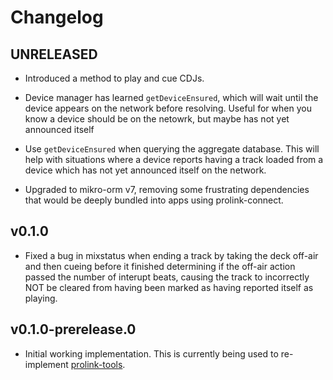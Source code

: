 # Changelog

## UNRELEASED

* Introduced a method to play and cue CDJs.

* Device manager has learned `getDeviceEnsured`, which will wait until the
  device appears on the network before resolving. Useful for when you know a
  device should be on the netowrk, but maybe has not yet announced itself

* Use `getDeviceEnsured` when querying the aggregate database. This will help
  with situations where a device reports having a track loaded from a device
  which has not yet announced itself on the network.

* Upgraded to mikro-orm v7, removing some frustrating dependencies that would
  be deeply bundled into apps using prolink-connect.

## v0.1.0

* Fixed a bug in mixstatus when ending a track by taking the deck off-air and
  then cueing before it finished determining if the off-air action passed the
  number of interupt beats, causing the track to incorrectly NOT be cleared
  from having been marked as having reported itself as playing.

## v0.1.0-prerelease.0

* Initial working implementation. This is currently being used to re-implement
  [prolink-tools](https://github.com/evanpurkhiser/prolink-tools).
